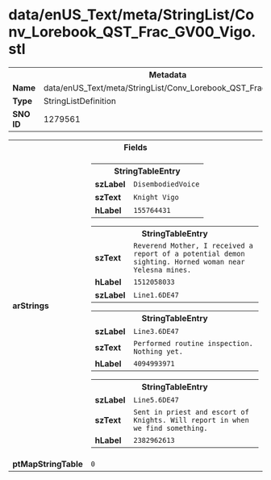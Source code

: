 <h1>data/enUS_Text/meta/StringList/Conv_Lorebook_QST_Frac_GV00_Vigo.stl</h1><table><tr><th colspan="100%">Metadata</th></tr><tr><td><b>Name</b></td><td>data/enUS_Text/meta/StringList/Conv_Lorebook_QST_Frac_GV00_Vigo.stl</td></tr><tr><td><b>Type</b></td><td>StringListDefinition</td></tr><tr><td><b>SNO ID</b></td><td>1279561</td></tr></table>

<table><tr><th colspan="100%">Fields</th></tr><tr><td><b>arStrings</b></td><td><table><tr><th colspan="100%">StringTableEntry</th></tr><tr><td><b>szLabel</b></td><td><code>DisembodiedVoice</code></td></tr><tr><td><b>szText</b></td><td><code>Knight Vigo</code></td></tr><tr><td><b>hLabel</b></td><td><code>155764431</code></td></tr></table>


<table><tr><th colspan="100%">StringTableEntry</th></tr><tr><td><b>szText</b></td><td><code>Reverend Mother, I received a report of a potential demon sighting. Horned woman near Yelesna mines.</code></td></tr><tr><td><b>hLabel</b></td><td><code>1512058033</code></td></tr><tr><td><b>szLabel</b></td><td><code>Line1.6DE47</code></td></tr></table>


<table><tr><th colspan="100%">StringTableEntry</th></tr><tr><td><b>szLabel</b></td><td><code>Line3.6DE47</code></td></tr><tr><td><b>szText</b></td><td><code>Performed routine inspection. Nothing yet.</code></td></tr><tr><td><b>hLabel</b></td><td><code>4094993971</code></td></tr></table>


<table><tr><th colspan="100%">StringTableEntry</th></tr><tr><td><b>szLabel</b></td><td><code>Line5.6DE47</code></td></tr><tr><td><b>szText</b></td><td><code>Sent in priest and escort of Knights. Will report in when we find something.</code></td></tr><tr><td><b>hLabel</b></td><td><code>2382962613</code></td></tr></table>


</td></tr><tr><td><b>ptMapStringTable</b></td><td><code>0</code></td></tr></table>

